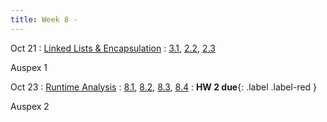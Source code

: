 ```yaml
---
title: Week 8 - 
---
```


Oct 21
: [Linked Lists & Encapsulation](#)
  : [3.1](#), [2.2](#), [2.3](#)

Auspex 1


Oct 23
: [Runtime Analysis](#)
  : [8.1](#), [8.2](#), [8.3](#), [8.4](#)
: **HW 2 due**{: .label .label-red }

Auspex 2